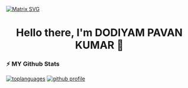 [![Matrix SVG](https://raw.githubusercontent.com/rodrigograca31/rodrigograca31/master/matrix.svg)](https://www.youtube.com/channel/UCn103sVO2aq474QnixVXn-Q) 
<p>
  <h1 align="center"><b>Hello there, I'm DODIYAM PAVAN KUMAR 👋</b></h1>
</p>


<!-- ![](https://komarev.com/ghpvc/?username=Coding-Decoded) -->

### :zap: MY Github Stats

<!--
**PAVANNANI007/PAVANNANI007** is a ✨ _special_ ✨ repository because its `README.md` (this file) appears on your GitHub profile.

Here are some ideas to get you started:

- 🔭 I’m currently working on ...
- 🌱 I’m currently learning ...
- 👯 I’m looking to collaborate on ...
- 🤔 I’m looking for help with ...
- 💬 Ask me about ...
- 📫 How to reach me: ...
- 😄 Pronouns: ...
- ⚡ Fun fact: ...
-->
[![toplanguages](https://github-readme-stats.vercel.app/api/top-langs/?username=PAVANNANI007&count_private=true&show_icons=true&theme=radical&layout=compact)]()
[![github profile](https://github-readme-stats.vercel.app/api?username=PAVANNANI007&show_icons=true&include_all_commits=true&theme=radical)]()




